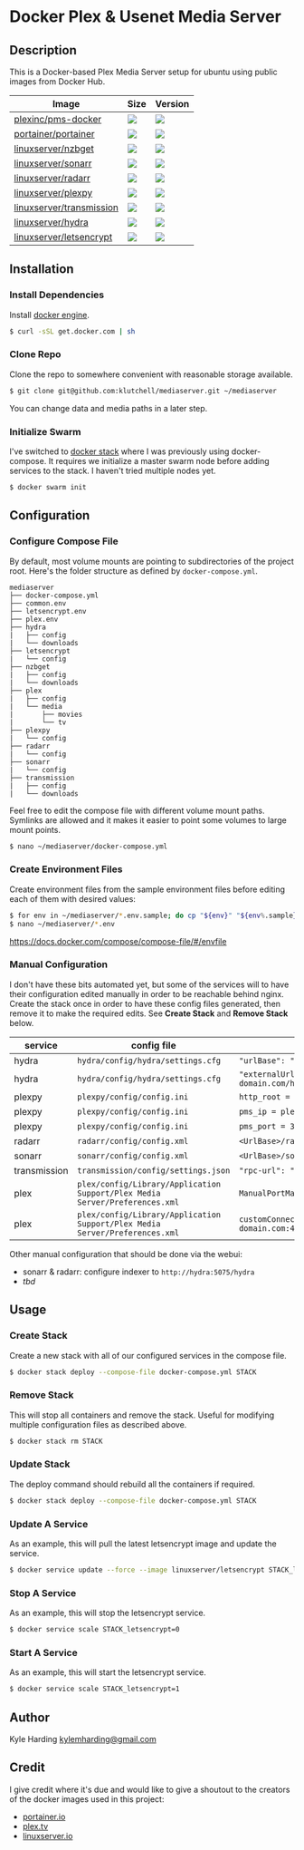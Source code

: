 # Docker Plex & Usenet Media Server #

## Description

This is a Docker-based Plex Media Server setup for ubuntu using public images from Docker Hub.

Image | Size | Version
--- | --- | ---
[plexinc/pms-docker](https://hub.docker.com/r/plexinc/pms-docker/) | [![](https://images.microbadger.com/badges/image/plexinc/pms-docker.svg)](https://microbadger.com/images/plexinc/pms-docker) | [![](https://images.microbadger.com/badges/version/plexinc/pms-docker.svg)](https://microbadger.com/images/plexinc/pms-docker)
[portainer/portainer](https://hub.docker.com/r/portainer/portainer/) | [![](https://images.microbadger.com/badges/image/portainer/portainer.svg)](https://microbadger.com/images/portainer/portainer) | [![](https://images.microbadger.com/badges/version/portainer/portainer.svg)](https://microbadger.com/images/portainer/portainer)
[linuxserver/nzbget](https://hub.docker.com/r/linuxserver/nzbget/) | [![](https://images.microbadger.com/badges/image/linuxserver/nzbget.svg)](https://microbadger.com/images/linuxserver/nzbget) | [![](https://images.microbadger.com/badges/version/linuxserver/nzbget.svg)](https://microbadger.com/images/linuxserver/nzbget)
[linuxserver/sonarr](https://hub.docker.com/r/linuxserver/sonarr/) | [![](https://images.microbadger.com/badges/image/linuxserver/sonarr.svg)](https://microbadger.com/images/linuxserver/sonarr) | [![](https://images.microbadger.com/badges/version/linuxserver/sonarr.svg)](https://microbadger.com/images/linuxserver/sonarr)
[linuxserver/radarr](https://hub.docker.com/r/linuxserver/radarr/) | [![](https://images.microbadger.com/badges/image/linuxserver/radarr.svg)](https://microbadger.com/images/linuxserver/radarr) | [![](https://images.microbadger.com/badges/version/linuxserver/radarr.svg)](https://microbadger.com/images/linuxserver/radarr)
[linuxserver/plexpy](https://hub.docker.com/r/linuxserver/plexpy/) | [![](https://images.microbadger.com/badges/image/linuxserver/plexpy.svg)](https://microbadger.com/images/linuxserver/plexpy) | [![](https://images.microbadger.com/badges/version/linuxserver/plexpy.svg)](https://microbadger.com/images/linuxserver/plexpy)
[linuxserver/transmission](https://hub.docker.com/r/linuxserver/transmission/) | [![](https://images.microbadger.com/badges/image/linuxserver/transmission.svg)](https://microbadger.com/images/linuxserver/transmission) | [![](https://images.microbadger.com/badges/version/linuxserver/transmission.svg)](https://microbadger.com/images/linuxserver/transmission)
[linuxserver/hydra](https://hub.docker.com/r/linuxserver/hydra/) | [![](https://images.microbadger.com/badges/image/linuxserver/hydra.svg)](https://microbadger.com/images/linuxserver/hydra) | [![](https://images.microbadger.com/badges/version/linuxserver/hydra.svg)](https://microbadger.com/images/linuxserver/hydra)
[linuxserver/letsencrypt](https://hub.docker.com/r/linuxserver/letsencrypt/) | [![](https://images.microbadger.com/badges/image/linuxserver/letsencrypt.svg)](https://microbadger.com/images/linuxserver/letsencrypt "linuxserver/letsencrypt") | [![](https://images.microbadger.com/badges/version/linuxserver/letsencrypt.svg)](https://microbadger.com/images/linuxserver/letsencrypt)

## Installation
### Install Dependencies

Install [docker engine](https://docs.docker.com/engine/installation/).
```bash
$ curl -sSL get.docker.com | sh
```

### Clone Repo

Clone the repo to somewhere convenient with reasonable storage available.
```bash
$ git clone git@github.com:klutchell/mediaserver.git ~/mediaserver
```
You can change data and media paths in a later step.

### Initialize Swarm

I've switched to [docker stack](https://docs.docker.com/engine/reference/commandline/stack/) where I was previously using docker-compose.
It requires we initialize a master swarm node before adding services to the stack. I haven't tried multiple nodes yet.
```bash
$ docker swarm init
```

## Configuration
### Configure Compose File

By default, most volume mounts are pointing to subdirectories of the project root. Here's the folder structure as defined by `docker-compose.yml`.
```
mediaserver
├── docker-compose.yml
├── common.env
├── letsencrypt.env
├── plex.env
├── hydra
|   ├── config
|   └── downloads
├── letsencrypt
|   └── config
├── nzbget
|   ├── config
|   └── downloads
├── plex
|   ├── config
|   └── media
|       ├── movies
|       └── tv
├── plexpy
|   └── config
├── radarr
|   └── config
├── sonarr
|   └── config
├── transmission
|   ├── config
|   └── downloads
```
Feel free to edit the compose file with different volume mount paths. Symlinks are allowed and it makes it easier to point some volumes to large mount points.
```bash
$ nano ~/mediaserver/docker-compose.yml
```

### Create Environment Files

Create environment files from the sample environment files before editing each of them with desired values:
```bash
$ for env in ~/mediaserver/*.env.sample; do cp "${env}" "${env%.sample}"; done
$ nano ~/mediaserver/*.env
```
https://docs.docker.com/compose/compose-file/#/envfile

### Manual Configuration

I don't have these bits automated yet, but some of the services will to have their configuration edited manually in order to be reachable behind nginx.
Create the stack once in order to have these config files generated, then remove it to make the required edits. See **Create Stack** and **Remove Stack** below.

service | config file | new value
--- | --- | ---
hydra | `hydra/config/hydra/settings.cfg` | `"urlBase": "/hydra"`
hydra | `hydra/config/hydra/settings.cfg` | `"externalUrl": "https://app.your-domain.com/hydra"`
plexpy | `plexpy/config/config.ini` | `http_root = /plexpy`
plexpy | `plexpy/config/config.ini` | `pms_ip = plex`
plexpy | `plexpy/config/config.ini` | `pms_port = 32400`
radarr | `radarr/config/config.xml` | `<UrlBase>/radarr</UrlBase>`
sonarr | `sonarr/config/config.xml` | `<UrlBase>/sonarr</UrlBase>`
transmission | `transmission/config/settings.json` | `"rpc-url": "/transmission/"`
plex | `plex/config/Library/Application Support/Plex Media Server/Preferences.xml` | `ManualPortMappingPort="443"` 
plex | `plex/config/Library/Application Support/Plex Media Server/Preferences.xml` | `customConnections="https://plex.your-domain.com:443"`

Other manual configuration that should be done via the webui:
* sonarr & radarr: configure indexer to `http://hydra:5075/hydra`
* *tbd*

## Usage
### Create Stack

Create a new stack with all of our configured services in the compose file.
```bash
$ docker stack deploy --compose-file docker-compose.yml STACK
```

### Remove Stack

This will stop all containers and remove the stack. Useful for modifying multiple configuration files as described above.
```bash
$ docker stack rm STACK
```

### Update Stack

The deploy command should rebuild all the containers if required.
```bash
$ docker stack deploy --compose-file docker-compose.yml STACK
```

### Update A Service

As an example, this will pull the latest letsencrypt image and update the service.
```bash
$ docker service update --force --image linuxserver/letsencrypt STACK_letsencrypt
```

### Stop A Service

As an example, this will stop the letsencrypt service.
```bash
$ docker service scale STACK_letsencrypt=0
```

### Start A Service

As an example, this will start the letsencrypt service.
```bash
$ docker service scale STACK_letsencrypt=1
```

## Author

Kyle Harding <kylemharding@gmail.com>

## Credit

I give credit where it's due and would like to give a shoutout to the creators of the docker images used in this project:
* [portainer.io](http://portainer.io/)
* [plex.tv](https://www.plex.tv/)
* [linuxserver.io](https://www.linuxserver.io/)
